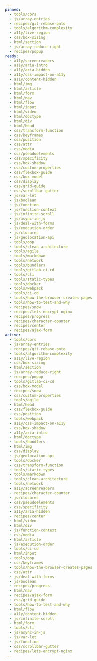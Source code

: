 ```yaml
---
pinned:
  - tools/cors
  - js/array-entries
  - recipes/git-rebase-onto
  - tools/algorithm-complexity
  - a11y/live-region
  - css/box-sizing
  - html/section
  - js/array-reduce-right
  - recipes/popup
ready:
  - a11y/screenreaders
  - a11y/aria-intro
  - a11y/aria-hidden
  - a11y/css-impact-on-a11y
  - a11y/content-hidden
  - html/img
  - html/article
  - html/form
  - html/nav
  - html/flow
  - html/input
  - html/video
  - html/doctype
  - html/div
  - html/head
  - css/transform-function
  - css/keyframes
  - css/position
  - css/attr
  - css/media
  - css/pseudoelements
  - css/specificity
  - css/box-shadow
  - css/custom-properties
  - css/flexbox-guide
  - css/box-model
  - css/display
  - css/grid-guide
  - css/scrollbar-gutter
  - js/var-let
  - js/boolean
  - js/function
  - js/function-context
  - js/infinite-scroll
  - js/async-in-js
  - js/deal-with-forms
  - js/execution-order
  - js/closures
  - js/geolocation-api
  - tools/oop
  - tools/clean-architecture
  - tools/agile
  - tools/markdown
  - tools/network
  - tools/bundlers
  - tools/gitlab-ci-cd
  - tools/cli
  - tools/static-types
  - tools/docker
  - tools/webpack
  - tools/ci-cd
  - tools/how-the-browser-creates-pages
  - tools/how-to-test-and-why
  - recipes/snow
  - recipes/lets-encrypt-nginx
  - recipes/progress
  - recipes/character-counter
  - recipes/center
  - recipes/ajax-form
active:
  - tools/cors
  - js/array-entries
  - recipes/git-rebase-onto
  - tools/algorithm-complexity
  - a11y/live-region
  - css/box-sizing
  - html/section
  - js/array-reduce-right
  - recipes/popup
  - tools/gitlab-ci-cd
  - css/box-model
  - recipes/snow
  - css/custom-properties
  - tools/agile
  - html/head
  - css/flexbox-guide
  - css/position
  - tools/webpack
  - a11y/css-impact-on-a11y
  - css/box-shadow
  - a11y/aria-intro
  - html/doctype
  - tools/bundlers
  - html/img
  - css/display
  - js/geolocation-api
  - tools/docker
  - css/transform-function
  - tools/static-types
  - tools/markdown
  - tools/clean-architecture
  - tools/network
  - a11y/screenreaders
  - recipes/character-counter
  - js/closures
  - css/pseudoelements
  - css/specificity
  - a11y/aria-hidden
  - recipes/center
  - html/video
  - html/div
  - js/function-context
  - css/media
  - html/article
  - js/execution-order
  - tools/ci-cd
  - html/input
  - tools/oop
  - css/keyframes
  - tools/how-the-browser-creates-pages
  - css/attr
  - js/deal-with-forms
  - js/boolean
  - recipes/progress
  - html/nav
  - recipes/ajax-form
  - css/grid-guide
  - tools/how-to-test-and-why
  - html/flow
  - a11y/content-hidden
  - js/infinite-scroll
  - html/form
  - tools/cli
  - js/async-in-js
  - js/var-let
  - js/function
  - css/scrollbar-gutter
  - recipes/lets-encrypt-nginx
---
```


